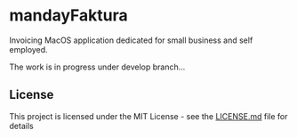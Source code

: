 # mandayFaktura
Invoicing MacOS application dedicated for small business and self employed.

The work is in progress under develop branch...

## License

This project is licensed under the MIT License - see the [LICENSE.md](LICENSE.md) file for details
